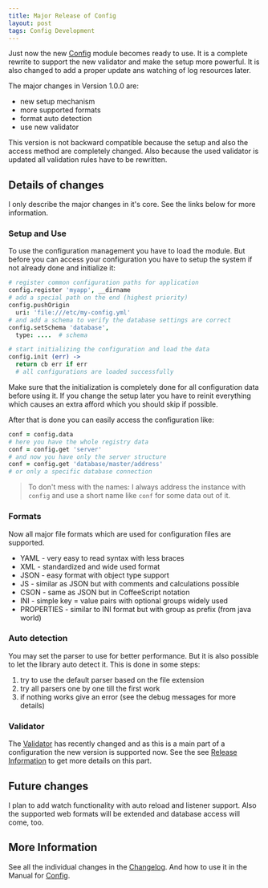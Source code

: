 ```yaml
---
title: Major Release of Config
layout: post
tags: Config Development
---
```


Just now the new [Config](https://alinex.github.io/node-config) module becomes
ready to use. It is a complete rewrite to support the new validator and make the
setup more powerful. It is also changed to add a proper update ans watching
of log resources later.

The major changes in Version 1.0.0 are:

- new setup mechanism
- more supported formats
- format auto detection
- use new validator

This version is not backward compatible because the setup and also the access
method are completely changed. Also because the used validator is updated all validation rules
have to be rewritten.

Details of changes
------------------------------------------------------------------

I only describe the major changes in it's core. See the links below for more information.

### Setup and Use

To use the configuration management you have to load the module.
But before you can access your configuration you have to setup the system if not
already done and initialize it:

``` coffee
# register common configuration paths for application
config.register 'myapp', __dirname
# add a special path on the end (highest priority)
config.pushOrigin
  uri: 'file:///etc/my-config.yml'
# and add a schema to verify the database settings are correct
config.setSchema 'database',
  type: ....  # schema

# start initializing the configuration and load the data
config.init (err) ->
  return cb err if err
  # all configurations are loaded successfully
```

Make sure that the initialization is completely done for all configuration data
before using it. If you change the setup later you have to reinit everything which
causes an extra afford which you should skip if possible.

After that is done you can easily access the configuration like:

``` coffee
conf = config.data
# here you have the whole registry data
conf = config.get 'server'
# and now you have only the server structure
conf = config.get 'database/master/address'
# or only a specific database connection
```

> To don't mess with the names: I always address the instance with `config` and use
> a short name like `conf` for some data out of it.

### Formats

Now all major file formats which are used for configuration files are supported.

- YAML - very easy to read syntax with less braces
- XML - standardized and wide used format
- JSON - easy format with object type support
- JS - similar as JSON but with comments and calculations possible
- CSON - same as JSON but in CoffeeScript notation
- INI - simple key = value pairs with optional groups widely used
- PROPERTIES - similar to INI format but with group as prefix (from java world)

### Auto detection

You may set the parser to use for better performance. But it is also possible to
let the library auto detect it. This is done in some steps:

1. try to use the default parser based on the file extension
2. try all parsers one by one till the first work
3. if nothing works give an error (see the debug messages for more details)

### Validator

The [Validator](https://alinex.github.io/node-validator) has recently changed
and as this is a main part of a configuration the new version is supported now.
See the see [Release Information](http://alinex.github.io/2015/07/03/validator.html)
to get more details on this part.

Future changes
------------------------------------------------------------------

I plan to add watch functionality with auto reload and listener support.
Also the supported web formats will be extended and database access will come,
too.

More Information
------------------------------------------------------------------

See all the individual changes in the
[Changelog](/node-config/Changelog.md.html).
And how to use it in the Manual for [Config](https://alinex.github.io/node-config).
